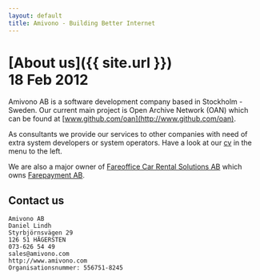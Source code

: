 ```yaml
---
layout: default
title: Amivono - Building Better Internet
---
```


# [About us]({{ site.url }})<br/><abbr>18 Feb 2012</abbr>

Amivono AB is a software development company based in Stockholm - Sweden. Our current main project is Open Archive Network (OAN) which can be found at [www.github.com/oan](http://www.github.com/oan).

As consultants we provide our services to other companies with need of extra system developers or system operators. Have a look at our [cv](/cv) in the menu to the left.

We are also a major owner of [Fareoffice Car Rental Solutions AB](http://www.fareoffice.com) which owns [Farepayment AB](http://www.farepayment.com).

## Contact us

    Amivono AB
    Daniel Lindh
    Styrbjörnsvägen 29
    126 51 HÄGERSTEN
    073-626 54 49
    sales@amivono.com
    http://www.amivono.com
    Organisationsnummer: 556751-8245
